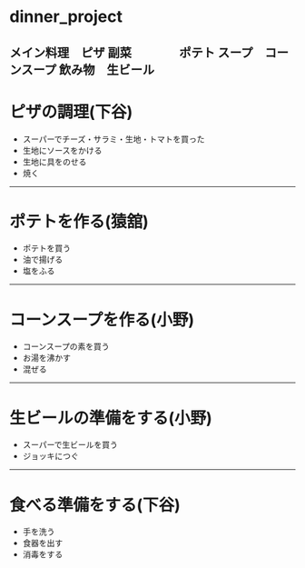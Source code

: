 # dinner_project
メイン料理　ピザ
副菜　　　　ポテト
スープ　コーンスープ
飲み物　生ビール
---
# ピザの調理(下谷)
- スーパーでチーズ・サラミ・生地・トマトを買った
- 生地にソースをかける
- 生地に具をのせる
- 焼く
---
# ポテトを作る(猿舘)
- ポテトを買う
- 油で揚げる
- 塩をふる
---
# コーンスープを作る(小野)
- コーンスープの素を買う
- お湯を沸かす
- 混ぜる
---
# 生ビールの準備をする(小野)
- スーパーで生ビールを買う
- ジョッキにつぐ
---
# 食べる準備をする(下谷)
- 手を洗う
- 食器を出す
- 消毒をする